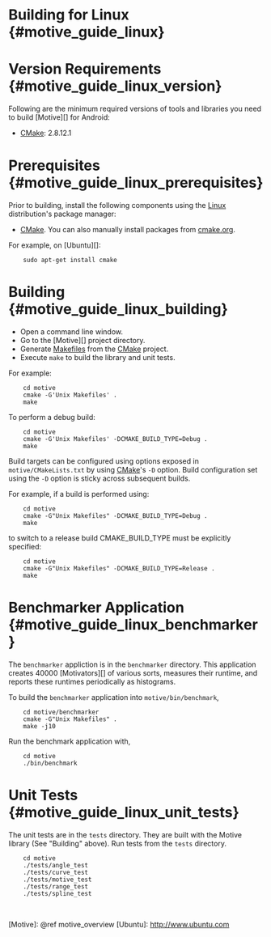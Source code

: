 Building for Linux    {#motive_guide_linux}
==================

# Version Requirements    {#motive_guide_linux_version}

Following are the minimum required versions of tools and libraries you
need to build [Motive][] for Android:

   * [CMake][]: 2.8.12.1

# Prerequisites    {#motive_guide_linux_prerequisites}

Prior to building, install the following components using the [Linux][]
distribution's package manager:

   * [CMake][].  You can also manually install packages from
     [cmake.org](http://cmake.org).

For example, on [Ubuntu][]:

~~~{.sh}
    sudo apt-get install cmake
~~~

# Building    {#motive_guide_linux_building}

   * Open a command line window.
   * Go to the [Motive][] project directory.
   * Generate [Makefiles][] from the [CMake][] project. <br/>
   * Execute `make` to build the library and unit tests.

For example:

~~~{.sh}
    cd motive
    cmake -G'Unix Makefiles' .
    make
~~~

To perform a debug build:

~~~{.sh}
    cd motive
    cmake -G'Unix Makefiles' -DCMAKE_BUILD_TYPE=Debug .
    make
~~~

Build targets can be configured using options exposed in
`motive/CMakeLists.txt` by using [CMake]'s `-D` option.
Build configuration set using the `-D` option is sticky across subsequent
builds.

For example, if a build is performed using:

~~~{.sh}
    cd motive
    cmake -G"Unix Makefiles" -DCMAKE_BUILD_TYPE=Debug .
    make
~~~

to switch to a release build CMAKE_BUILD_TYPE must be explicitly specified:

~~~{.sh}
    cd motive
    cmake -G"Unix Makefiles" -DCMAKE_BUILD_TYPE=Release .
    make
~~~

# Benchmarker Application  {#motive_guide_linux_benchmarker}

The `benchmarker` appliction is in the `benchmarker` directory.
This application creates 40000 [Motivators][] of various sorts, measures
their runtime, and reports these runtimes periodically as histograms.

To build the `benchmarker` application into `motive/bin/benchmark`,

~~~{.sh}
    cd motive/benchmarker
    cmake -G"Unix Makefiles" .
    make -j10
~~~

Run the benchmark application with,

~~~{.sh}
    cd motive
    ./bin/benchmark
~~~

# Unit Tests  {#motive_guide_linux_unit_tests}

The unit tests are in the `tests` directory. They are
built with the Motive library (See "Building" above).
Run tests from the `tests` directory.

~~~{.sh}
    cd motive
    ./tests/angle_test
    ./tests/curve_test
    ./tests/motive_test
    ./tests/range_test
    ./tests/spline_test
~~~


<br>

  [CMake]: http://www.cmake.org/
  [Linux]: http://en.wikipedia.org/wiki/Linux
  [Makefiles]: http://www.gnu.org/software/make/
  [Motive]: @ref motive_overview
  [Ubuntu]: http://www.ubuntu.com
